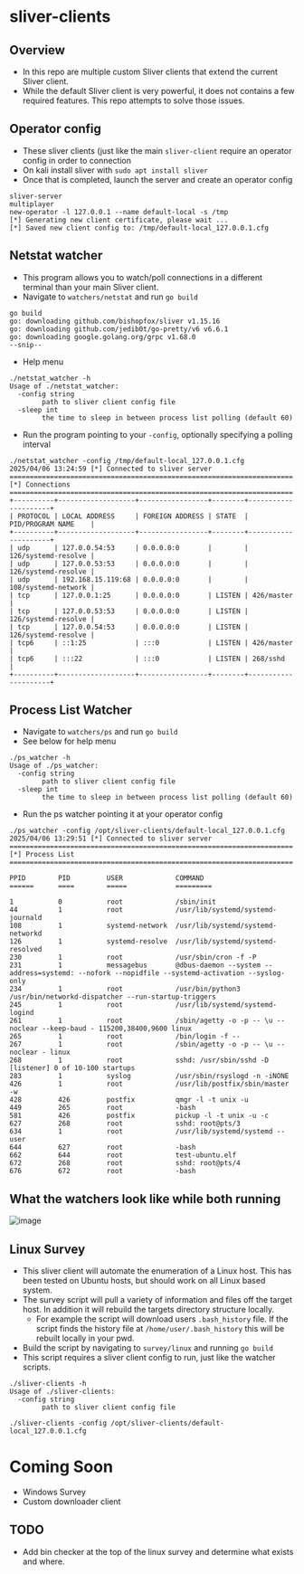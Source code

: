 # sliver-clients
## Overview 
- In this repo are multiple custom Sliver clients that extend the current Sliver client.
- While the default Sliver client is very powerful, it does not contains a few required features. This repo attempts to solve those issues.
## Operator config
- These sliver clients (just like the main `sliver-client` require an operator config in order to connection
- On kali install sliver with `sudo apt install sliver`
- Once that is completed, launch the server and create an operator config
````
sliver-server
multiplayer
new-operator -l 127.0.0.1 --name default-local -s /tmp
[*] Generating new client certificate, please wait ... 
[*] Saved new client config to: /tmp/default-local_127.0.0.1.cfg
```` 
## Netstat watcher
- This program allows you to watch/poll connections in a different terminal than your main Sliver client.
- Navigate to `watchers/netstat` and run `go build`
````
go build                                               
go: downloading github.com/bishopfox/sliver v1.15.16
go: downloading github.com/jedib0t/go-pretty/v6 v6.6.1
go: downloading google.golang.org/grpc v1.68.0
--snip--
````
- Help menu
````
./netstat_watcher -h
Usage of ./netstat_watcher:
  -config string
        path to sliver client config file
  -sleep int
        the time to sleep in between process list polling (default 60)
````
- Run the program pointing to your `-config`, optionally specifying a polling interval
````
./netstat_watcher -config /tmp/default-local_127.0.0.1.cfg
2025/04/06 13:24:59 [*] Connected to sliver server
======================================================================
[*] Connections
======================================================================
+----------+-------------------+-----------------+--------+---------------------+
| PROTOCOL | LOCAL ADDRESS     | FOREIGN ADDRESS | STATE  | PID/PROGRAM NAME    |
+----------+-------------------+-----------------+--------+---------------------+
| udp      | 127.0.0.54:53     | 0.0.0.0:0       |        | 126/systemd-resolve |
| udp      | 127.0.0.53:53     | 0.0.0.0:0       |        | 126/systemd-resolve |
| udp      | 192.168.15.119:68 | 0.0.0.0:0       |        | 108/systemd-network |
| tcp      | 127.0.0.1:25      | 0.0.0.0:0       | LISTEN | 426/master          |
| tcp      | 127.0.0.53:53     | 0.0.0.0:0       | LISTEN | 126/systemd-resolve |
| tcp      | 127.0.0.54:53     | 0.0.0.0:0       | LISTEN | 126/systemd-resolve |
| tcp6     | ::1:25            | :::0            | LISTEN | 426/master          |
| tcp6     | :::22             | :::0            | LISTEN | 268/sshd            |
+----------+-------------------+-----------------+--------+---------------------+
````
## Process List Watcher
- Navigate to `watchers/ps` and run `go build`
- See below for help menu
````
./ps_watcher -h                                        
Usage of ./ps_watcher:
  -config string
        path to sliver client config file
  -sleep int
        the time to sleep in between process list polling (default 60)
````
- Run the ps watcher pointing it at your operator config
````
./ps_watcher -config /opt/sliver-clients/default-local_127.0.0.1.cfg
2025/04/06 13:29:51 [*] Connected to sliver server
======================================================================
[*] Process List
======================================================================

PPID        PID         USER             COMMAND
======      ====        =====            =========

1           0           root             /sbin/init 
44          1           root             /usr/lib/systemd/systemd-journald 
108         1           systemd-network  /usr/lib/systemd/systemd-networkd 
126         1           systemd-resolve  /usr/lib/systemd/systemd-resolved 
230         1           root             /usr/sbin/cron -f -P 
231         1           messagebus       @dbus-daemon --system --address=systemd: --nofork --nopidfile --systemd-activation --syslog-only 
234         1           root             /usr/bin/python3 /usr/bin/networkd-dispatcher --run-startup-triggers 
245         1           root             /usr/lib/systemd/systemd-logind 
261         1           root             /sbin/agetty -o -p -- \u --noclear --keep-baud - 115200,38400,9600 linux 
265         1           root             /bin/login -f --      
267         1           root             /sbin/agetty -o -p -- \u --noclear - linux 
268         1           root             sshd: /usr/sbin/sshd -D [listener] 0 of 10-100 startups 
283         1           syslog           /usr/sbin/rsyslogd -n -iNONE 
426         1           root             /usr/lib/postfix/sbin/master -w 
428         426         postfix          qmgr -l -t unix -u 
449         265         root             -bash 
581         426         postfix          pickup -l -t unix -u -c 
627         268         root             sshd: root@pts/3  
634         1           root             /usr/lib/systemd/systemd --user 
644         627         root             -bash 
662         644         root             test-ubuntu.elf 
672         268         root             sshd: root@pts/4  
676         672         root             -bash 
````
## What the watchers look like while both running 
![image](https://github.com/user-attachments/assets/ec6c8675-ee3c-44d4-b3c7-2ec0aad2950a)

## Linux Survey
- This sliver client will automate the enumeration of a Linux host. This has been tested on Ubuntu hosts, but should work on all Linux based system.
- The survey script will pull a variety of information and files off the target host. In addition it will rebuild the targets directory structure locally.
    - For example the script will download users `.bash_history` file. If the script finds the history file at `/home/user/.bash_history` this will be rebuilt locally in your pwd.
- Build the script by navigating to `survey/linux` and running `go build` 
- This script requires a sliver client config to run, just like the watcher scripts.
````
./sliver-clients -h
Usage of ./sliver-clients:
  -config string
        path to sliver client config file

./sliver-clients -config /opt/sliver-clients/default-local_127.0.0.1.cfg
````

# Coming Soon
- Windows Survey
- Custom downloader client
## TODO
- Add bin checker at the top of the linux survey and determine what exists and where.








